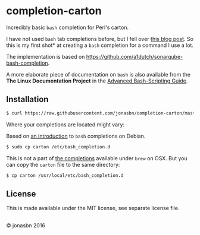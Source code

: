 # completion-carton

Incredibly basic `bash` completion for Perl's carton.

I have not used `bash` tab completions before, but I fell over [this blog post](http://davidalger.com/development/bash-completion-on-os-x-with-brew/). So this is my first shot* at creating a `bash` completion for a command I use a lot.

The implementation is based on https://github.com/a1dutch/sonarqube-bash-completion.

A more elaborate piece of documentation on `bash` is also available from the **The Linux Documentation Project** in the [Advanced Bash-Scripting Guide](http://tldp.org/LDP/abs/html/tabexpansion.html).

## Installation

```bash
$ curl https://raw.githubusercontent.com/jonasbn/completion-carton/master/ >carton
```

Where your completions are located might vary:

Based on [an introduction](https://debian-administration.org/article/316/An_introduction_to_bash_completion_part_1) to `bash` completions on Debian.

```bash
$ sudo cp carton /etc/bash_completion.d
```

This is not a part of [the completions](https://github.com/Homebrew/homebrew-completions) available under `brew` on OSX. But you can copy the `carton` file to the same directory:

```bash
$ cp carton /usr/local/etc/bash_completion.d
```

## License

This is made available under the MIT license, see separate license file.

## 

:copyright: jonasbn 2016
